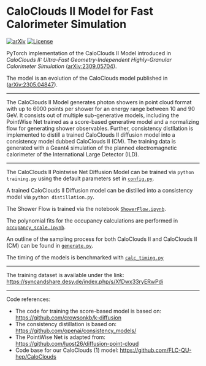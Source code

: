 # CaloClouds II Model for Fast Calorimeter Simulation

[![arXiv](https://img.shields.io/badge/arXiv-2309.05704-<COLOR>.svg)](https://arxiv.org/abs/2309.05704)
[![License](https://img.shields.io/badge/License-Apache%202.0-blue.svg)](https://opensource.org/licenses/Apache-2.0)

PyTorch implementation of the CaloClouds II Model introduced in *CaloClouds II: Ultra-Fast Geometry-Independent Highly-Granular Calorimeter Simulation* ([arXiv:2309.05704](https://arxiv.org/abs/2309.05704)).

The model is an evolution of the CaloClouds model published in ([arXiv:2305.04847](https://arxiv.org/abs/2305.04847)).

---

The CaloClouds II Model generates photon showers in point cloud format with up to 6000 points per shower for an energy range between 10 and 90 GeV. 
It consists out of multiple sub-generative models, including the PointWise Net trained as a score-based generative model and a normalizing flow for generating shower observables. 
Further, consistency distllation is implemented to distill a trained CaloClouds II diffusion model into a consistency model dubbed CaloClouds II (CM).
The training data is generated with a Geant4 simulation of the planned electromagnetic calorimeter of the International Large Detector (ILD).

---

The CaloClouds II Pointwise Net Diffusion Model can be trained via `python training.py` using the default parameters set in [`config.py`](./configs.py).

A trained CaloClouds II Diffusion model can be distilled into a consistency model via `python distillation.py`.

The Shower Flow is trained via the notebook [`ShowerFlow.ipynb`](./ShowerFlow.ipynb).

The polynomial fits for the occupancy calculations are performed in [`occupancy_scale.ipynb`](./occupancy_scale.ipynb).

An outline of the sampling process for both CaloClouds II and CaloClouds II (CM) can be found in [`generate.py`](./evaluation/generate.py).

The timing of the models is benchmarked with [`calc_timing.py`](./calc_timing.py)

---

The training dataset is available under the link: https://syncandshare.desy.de/index.php/s/XfDwx33ryERwPdi

---

Code references:
- The code for training the score-based model is based on: https://github.com/crowsonkb/k-diffusion
- The consistency distillation is based on: https://github.com/openai/consistency_models/
- The PointWise Net is adapted from: https://github.com/luost26/diffusion-point-cloud
- Code base for our CaloClouds (1) model: https://github.com/FLC-QU-hep/CaloClouds
